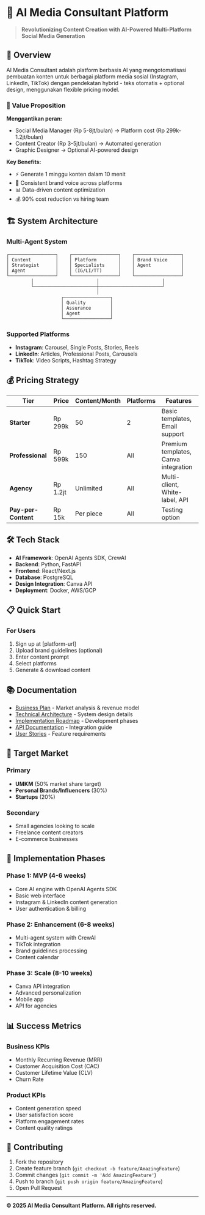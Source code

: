 # 🤖 AI Media Consultant Platform

> **Revolutionizing Content Creation with AI-Powered Multi-Platform Social Media Generation**

## 🎯 Overview

AI Media Consultant adalah platform berbasis AI yang mengotomatisasi pembuatan konten untuk berbagai platform media sosial (Instagram, LinkedIn, TikTok) dengan pendekatan hybrid - teks otomatis + optional design, menggunakan flexible pricing model.

### 🚀 Value Proposition

**Menggantikan peran:**
- Social Media Manager (Rp 5-8jt/bulan) → Platform cost (Rp 299k-1.2jt/bulan)
- Content Creator (Rp 3-5jt/bulan) → Automated generation
- Graphic Designer → Optional AI-powered design

**Key Benefits:**
- ⚡ Generate 1 minggu konten dalam 10 menit
- 🎨 Consistent brand voice across platforms
- 📊 Data-driven content optimization
- 💰 90% cost reduction vs hiring team

## 🏗️ System Architecture

### Multi-Agent System
```
┌─────────────────┐    ┌─────────────────┐    ┌─────────────────┐
│ Content         │    │ Platform        │    │ Brand Voice     │
│ Strategist      │    │ Specialists     │    │ Agent           │
│ Agent           │    │ (IG/LI/TT)      │    │                 │
└─────────────────┘    └─────────────────┘    └─────────────────┘
         │                       │                       │
         └───────────────────────┼───────────────────────┘
                                 │
                    ┌─────────────────┐
                    │ Quality         │
                    │ Assurance       │
                    │ Agent           │
                    └─────────────────┘
```

### Supported Platforms
- **Instagram**: Carousel, Single Posts, Stories, Reels
- **LinkedIn**: Articles, Professional Posts, Carousels
- **TikTok**: Video Scripts, Hashtag Strategy

## 💰 Pricing Strategy

| Tier | Price | Content/Month | Platforms | Features |
|------|-------|---------------|-----------|----------|
| **Starter** | Rp 299k | 50 | 2 | Basic templates, Email support |
| **Professional** | Rp 599k | 150 | All | Premium templates, Canva integration |
| **Agency** | Rp 1.2jt | Unlimited | All | Multi-client, White-label, API |
| **Pay-per-Content** | Rp 15k | Per piece | All | Testing option |

## 🛠️ Tech Stack

- **AI Framework**: OpenAI Agents SDK, CrewAI
- **Backend**: Python, FastAPI
- **Frontend**: React/Next.js
- **Database**: PostgreSQL
- **Design Integration**: Canva API
- **Deployment**: Docker, AWS/GCP

## 📋 Quick Start

### For Users
1. Sign up at [platform-url]
2. Upload brand guidelines (optional)
3. Enter content prompt
4. Select platforms
5. Generate & download content

## 📚 Documentation

- [Business Plan](BUSINESS_PLAN.md) - Market analysis & revenue model
- [Technical Architecture](TECHNICAL_ARCHITECTURE.md) - System design details
- [Implementation Roadmap](IMPLEMENTATION_ROADMAP.md) - Development phases
- [API Documentation](API_DOCUMENTATION.md) - Integration guide
- [User Stories](USER_STORIES.md) - Feature requirements

## 🎯 Target Market

### Primary
- **UMKM** (50% market share target)
- **Personal Brands/Influencers** (30%)
- **Startups** (20%)

### Secondary
- Small agencies looking to scale
- Freelance content creators
- E-commerce businesses

## 🚀 Implementation Phases

### Phase 1: MVP (4-6 weeks)
- Core AI engine with OpenAI Agents SDK
- Basic web interface
- Instagram & LinkedIn content generation
- User authentication & billing

### Phase 2: Enhancement (6-8 weeks)
- Multi-agent system with CrewAI
- TikTok integration
- Brand guidelines processing
- Content calendar

### Phase 3: Scale (8-10 weeks)
- Canva API integration
- Advanced personalization
- Mobile app
- API for agencies

## 📊 Success Metrics

### Business KPIs
- Monthly Recurring Revenue (MRR)
- Customer Acquisition Cost (CAC)
- Customer Lifetime Value (CLV)
- Churn Rate

### Product KPIs
- Content generation speed
- User satisfaction score
- Platform engagement rates
- Content quality ratings

## 🤝 Contributing

1. Fork the repository
2. Create feature branch (`git checkout -b feature/AmazingFeature`)
3. Commit changes (`git commit -m 'Add AmazingFeature'`)
4. Push to branch (`git push origin feature/AmazingFeature`)
5. Open Pull Request

---

**© 2025 AI Media Consultant Platform. All rights reserved.**
